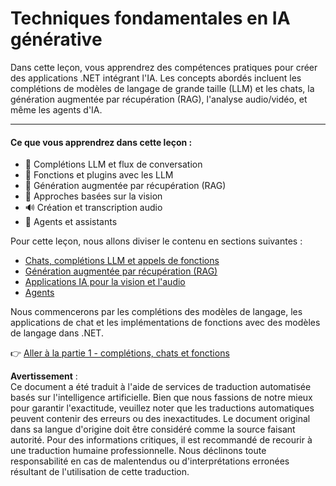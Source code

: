 # Techniques fondamentales en IA générative

Dans cette leçon, vous apprendrez des compétences pratiques pour créer des applications .NET intégrant l'IA. Les concepts abordés incluent les complétions de modèles de langage de grande taille (LLM) et les chats, la génération augmentée par récupération (RAG), l'analyse audio/vidéo, et même les agents d'IA.

---

#### Ce que vous apprendrez dans cette leçon :

- 🌟 Complétions LLM et flux de conversation
- 🔗 Fonctions et plugins avec les LLM  
- 🔎 Génération augmentée par récupération (RAG)  
- 👀 Approches basées sur la vision  
- 🔊 Création et transcription audio  
- 🧩 Agents et assistants

Pour cette leçon, nous allons diviser le contenu en sections suivantes :

- [Chats, complétions LLM et appels de fonctions](./01-lm-completions-functions.md)
- [Génération augmentée par récupération (RAG)](./02-retrieval-augmented-generation.md)
- [Applications IA pour la vision et l'audio](./03-vision-audio.md)
- [Agents](04-agents.md)

Nous commencerons par les complétions des modèles de langage, les applications de chat et les implémentations de fonctions avec des modèles de langage dans .NET.

👉 [Aller à la partie 1 - complétions, chats et fonctions](./01-lm-completions-functions.md)

**Avertissement** :  
Ce document a été traduit à l'aide de services de traduction automatisée basés sur l'intelligence artificielle. Bien que nous fassions de notre mieux pour garantir l'exactitude, veuillez noter que les traductions automatiques peuvent contenir des erreurs ou des inexactitudes. Le document original dans sa langue d'origine doit être considéré comme la source faisant autorité. Pour des informations critiques, il est recommandé de recourir à une traduction humaine professionnelle. Nous déclinons toute responsabilité en cas de malentendus ou d'interprétations erronées résultant de l'utilisation de cette traduction.